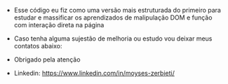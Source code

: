 - Esse código eu fiz como uma versão mais estruturada do primeiro para estudar e massificar os aprendizados de malipulação DOM e função com interação direta na página 

- Caso tenha alguma sujestão de melhoria ou estudo vou deixar meus contatos abaixo: 

- Obrigado pela atenção 
- Linkedin: https://www.linkedin.com/in/moyses-zerbieti/

